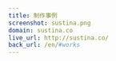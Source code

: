 ```yaml
---
title: 制作事例
screenshot: sustina.png
domain: sustina.co
live_url: http://sustina.co/
back_url: /en/#works
---
```

